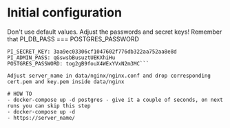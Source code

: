 # Initial configuration
Don't use default values. Adjust the passwords and secret keys! Remember that PI_DB_PASS === POSTGRES_PASSWORD
```PI_DB_PASS: tog2gB9fouX4WExYVxN2m3MC
PI_SECRET_KEY: 3aa9ec03306cf1047602f776db322aa752aa8e8d
PI_ADMIN_PASS: qGswsbBusuztUEKXhiHu
POSTGRES_PASSWORD: tog2gB9fouX4WExYVxN2m3MC```

Adjust server_name in data/nginx/nginx.conf and drop corresponding cert.pem and key.pem inside data/nginx

# HOW TO
- docker-compose up -d postgres - give it a couple of seconds, on next runs you can skip this step
- docker-compose up -d
- https://server_name/
